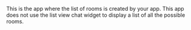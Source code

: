 This is the app where the list of rooms is created by your app. This app does not use the list view chat widget to display a list of all the possible rooms. 
